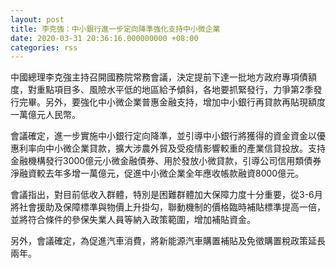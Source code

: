 ```yaml
---
layout: post
title: 李克強：中小銀行進一步定向降準強化支持中小微企業
date: 2020-03-31 20:36:16.000000000 +08:00
categories: rss
---
```


中國總理李克強主持召開國務院常務會議，決定提前下達一批地方政府專項債額度，對重點項目多、風險水平低的地區給予傾斜，各地要抓緊發行，力爭第2季發行完畢。另外，要強化中小微企業普惠金融支持，增加中小銀行再貸款再貼現額度一萬億元人民幣。

會議確定，進一步實施中小銀行定向降準，並引導中小銀行將獲得的資金資金以優惠利率向中小微企業貸款，擴大涉農外貿及受疫情影響較重的產業信貸投放。支持金融機構發行3000億元小微金融債券、用於發放小微貸款，引導公司信用類債券淨融資較去年多增一萬億元，促進中小微企業全年應收帳款融資8000億元。

會議指出，對目前低收入群體，特別是困難群體加大保障力度十分重要，從3-6月將社會援助及保障標準與物價上升掛勾，聯動機制的價格臨時補貼標準提高一倍，並將符合條件的參保失業人員等納入政策範圍，增加補貼資金。

另外，會議確定，為促進汽車消費，將新能源汽車購置補貼及免徵購置稅政策延長兩年。
